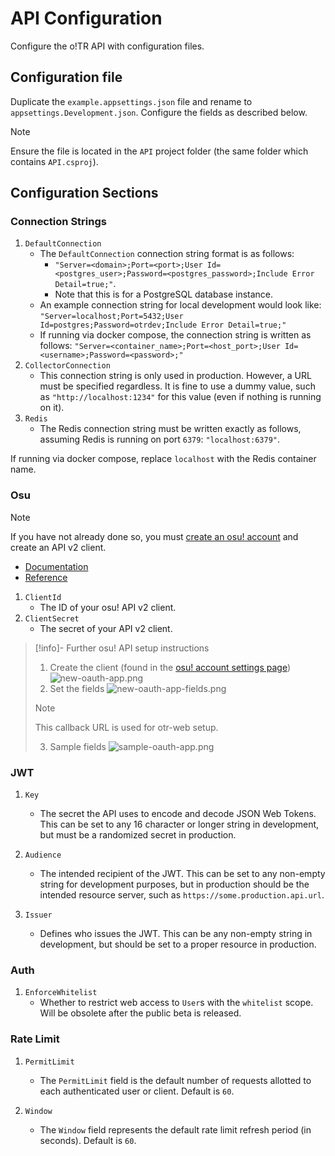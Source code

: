# API Configuration

Configure the o!TR API with configuration files.

## Configuration file

Duplicate the `example.appsettings.json` file and rename to `appsettings.Development.json`. Configure the fields as described below.

> [!note]
>  Ensure the file is located in the `API` project folder (the same folder which contains `API.csproj`).

## Configuration Sections

### Connection Strings

1. `DefaultConnection`
    - The `DefaultConnection` connection string format is as follows:
        - `"Server=<domain>;Port=<port>;User Id=<postgres_user>;Password=<postgres_password>;Include Error Detail=true;"`.
        - Note that this is for a PostgreSQL database instance.
    - An example connection string for local development would look like:
      `"Server=localhost;Port=5432;User Id=postgres;Password=otrdev;Include Error Detail=true;"`
    - If running via docker compose, the connection string is written as follows:
      `"Server=<container_name>;Port=<host_port>;User Id=<username>;Password=<password>;"`
2. `CollectorConnection`
    - This connection string is only used in production. However, a URL must be specified regardless. It is fine to use a dummy value, such as `"http://localhost:1234"` for this value (even if nothing is running on it).
3. `Redis`
    - The Redis connection string must be written exactly as follows, assuming Redis is running on port `6379`: `"localhost:6379"`.

If running via docker compose, replace `localhost` with the Redis container name.

### Osu

> [!note] 
> If you have not already done so, you must [create an osu! account](https://osu.ppy.sh/wiki/en/Registration) and create an API v2 client.
>
> - [Documentation](https://osu.ppy.sh/wiki/en/osu%21api)
> - [Reference](https://osu.ppy.sh/docs/index.html)

1. `ClientId`
    - The ID of your osu! API v2 client.
2. `ClientSecret`
    - The secret of your API v2 client.

> [!info]- Further osu! API setup instructions
> 1. Create the client (found in the [osu! account settings page](https://osu.ppy.sh/home/account/edit)) ![new-oauth-app.png](new-oauth-app.png)
> 2. Set the fields  ![new-oauth-app-fields.png](new-oauth-app-fields.png)
> > [!note]
> > This callback URL is used for otr-web setup.
> 
> 
>
> 3. Sample fields
> ![sample-oauth-app.png](sample-oauth-app.png)


### JWT

1. `Key`
    - The secret the API uses to encode and decode JSON Web Tokens. This can be set to any 16 character or longer string in development, but must be a randomized secret in production.

2. `Audience`
    - The intended recipient of the JWT. This can be set to any non-empty string for development purposes, but in production should be the intended resource server, such as `https://some.production.api.url`.

3. `Issuer`
   - Defines who issues the JWT. This can be any non-empty string in development, but should be set to a proper resource in production.

### Auth

1. `EnforceWhitelist`
   - Whether to restrict web access to `User`s with the `whitelist` scope. Will be obsolete after the public beta is released.

### Rate Limit

1. `PermitLimit`
   - The `PermitLimit` field is the default number of requests allotted to each authenticated user or client. Default is `60`.

2. `Window`
   - The `Window` field represents the default rate limit refresh period (in seconds). Default is `60`.